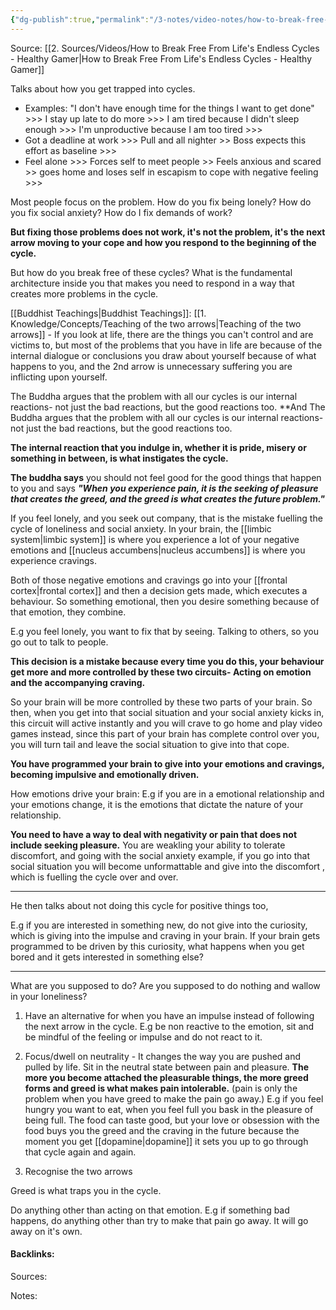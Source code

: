 ```yaml
---
{"dg-publish":true,"permalink":"/3-notes/video-notes/how-to-break-free-from-life-s-endless-cycles-healthy-gamer-notes/","tags":["buddhist-teachings","#psychology"]}
---
```


Source: [[2. Sources/Videos/How to Break Free From Life's Endless Cycles - Healthy Gamer\|How to Break Free From Life's Endless Cycles - Healthy Gamer]]


Talks about how you get trapped into cycles.

- Examples: "I don't have enough time for the things I want to get done" >>> I stay up late to do more >>> I am tired because I didn't sleep enough >>> I'm unproductive because I am too tired >>>
- Got a deadline at work >>> Pull and all nighter >> Boss expects this effort as baseline >>>
- Feel alone >>> Forces self to meet people >> Feels anxious and scared >> goes home and loses self in escapism to cope with negative feeling >>>

Most people focus on the problem. 
How do you fix being lonely? How do you fix social anxiety? How do I fix demands of work? 

**But fixing those problems does not work, it's not the problem, it's the next arrow moving to your cope and how you respond to the beginning of the cycle.** 

But how do you break free of these cycles? 
What is the fundamental architecture inside you that makes you need to respond in a way that creates more problems in the cycle. 


[[Buddhist Teachings\|Buddhist Teachings]]:
[[1. Knowledge/Concepts/Teaching of the two arrows\|Teaching of the two arrows]] - If you look at life, there are the things you can't control and are victims to, but most of the problems that you have in life are because of the internal dialogue or conclusions you draw about yourself because of what happens to you, and the 2nd arrow is unnecessary suffering you are inflicting upon yourself. 

The Buddha argues that the problem with all our cycles is our internal reactions- not just the bad reactions, but the good reactions too. 
**And The Buddha argues that the problem with all our cycles is our internal reactions- not just the bad reactions, but the good reactions too. 

**The internal reaction that you indulge in, whether it is pride, misery or something in between, is what instigates the cycle.** 

**The buddha says** you should not feel good for the good things that happen to you and says ***"When you experience pain, it is the seeking of pleasure that creates the greed, and the greed is what creates the future problem."***


If you feel lonely, and you seek out company, that is the mistake fuelling the cycle of loneliness and social anxiety.
In your brain, the [[limbic system\|limbic system]] is where you experience a lot of your negative emotions and [[nucleus accumbens\|nucleus accumbens]] is where you experience cravings.

Both of those negative emotions and cravings go into your [[frontal cortex\|frontal cortex]] and then a decision gets made, which executes a behaviour. 
So something emotional, then you desire something because of that emotion, they combine. 

E.g you feel lonely, you want to fix that by seeing. Talking to others, so you go out to talk to people. 

**This decision is a mistake because every time you do this, your behaviour get more and more controlled by these two circuits- Acting on emotion and the accompanying craving.** 

So your brain will be more controlled by these two parts of your brain. So then, when you get into that social situation and your social anxiety kicks in, this circuit will active instantly and you will crave to go home and play video games instead, since this part of your brain has complete control over you, you will turn tail and leave the social situation to give into that cope. 

**You have programmed your brain to give into your emotions and cravings, becoming impulsive and emotionally driven.** 

How emotions drive your brain:
E.g if you are in a emotional relationship and your emotions change, it is the emotions that dictate the nature of your relationship. 

**You need to have a way to deal with negativity or pain that does not include seeking pleasure.** You are weakling your ability to tolerate discomfort, and going with the social anxiety example, if you go into that social situation you will become unformattable and give into the discomfort , which is fuelling the cycle over and over. 

----
He then talks about not doing this cycle for positive things too, 

E.g if you are interested in something new, do not give into the curiosity, which is giving into the impulse  and craving in your brain. If your brain gets programmed to be driven by this curiosity, what happens when you get bored and it gets interested in something else? 



---
What are you supposed to do?
Are you supposed to do nothing and wallow in your loneliness? 

1) Have an alternative for when you have an impulse instead of following the next arrow in the cycle. E.g be non reactive to the emotion, sit and be mindful of the feeling or impulse and do not react to it.
2) Focus/dwell on neutrality - It changes the way you are pushed and pulled by life. Sit in the neutral state between pain and pleasure. **The more you become attached the pleasurable things, the more greed forms and greed is what makes pain intolerable.** (pain is only the problem when you have greed to make the pain go away.) 
E.g if you feel hungry you want to eat, when you feel full you bask in the pleasure of being full. The food can taste good, but your love or obsession with the food buys you the greed and the craving in the future because the moment you get [[dopamine\|dopamine]] it sets you up to go through that cycle again and again. 

3) Recognise the two arrows


Greed is what traps you in the cycle. 

Do anything other than acting on that emotion. E.g if something bad happens, do anything other than try to make that pain go away. It will go away on it's own.





#### Backlinks:
Sources:


Notes:
